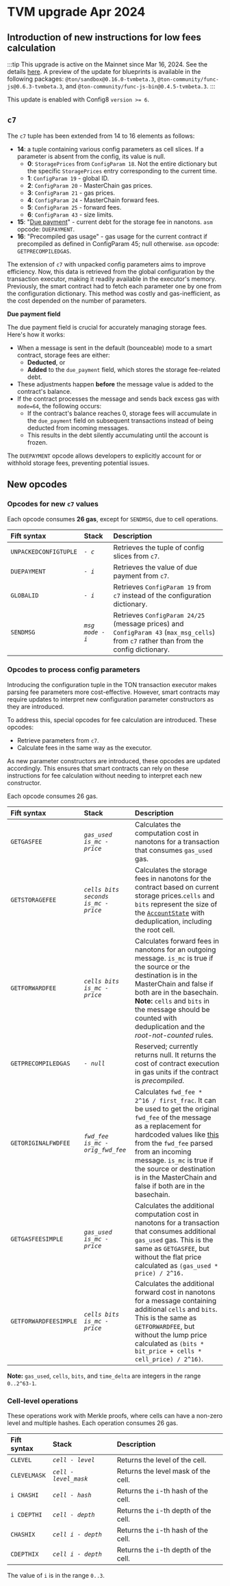# TVM upgrade Apr 2024

## Introduction of new instructions for low fees calculation

:::tip
This upgrade is active on the Mainnet since Mar 16, 2024. See the details [here](https://t.me/tonstatus/101). A preview of the update for blueprints is available in the following packages: `@ton/sandbox@0.16.0-tvmbeta.3`, `@ton-community/func-js@0.6.3-tvmbeta.3`, and `@ton-community/func-js-bin@0.4.5-tvmbeta.3`.
:::

This update is enabled with Config8 `version >= 6`.

## `c7`

The `c7` tuple has been extended from 14 to 16 elements as follows:
* **14**: a tuple containing various config parameters as cell slices. If a parameter is absent from the config, its value is null.
  * **0**: `StoragePrices` from `ConfigParam 18`. Not the entire dictionary but the specific `StoragePrices` entry corresponding to the current time.
  * **1**: `ConfigParam 19` - global ID.
  * **2**: `ConfigParam 20` - MasterChain gas prices.
  * **3**: `ConfigParam 21` - gas prices.
  * **4**: `ConfigParam 24` - MasterChain forward fees.
  * **5**: `ConfigParam 25` - forward fees.
  * **6**: `ConfigParam 43` - size limits.
* **15**: "[Due payment](https://github.com/ton-blockchain/ton/blob/8a9ff339927b22b72819c5125428b70c406da631/crypto/block/block.tlb#L237)" - current debt for the storage fee in nanotons. `asm` opcode: `DUEPAYMENT`.
* **16**: "Precompiled gas usage" - gas usage for the current contract if precompiled as defined in ConfigParam 45; null otherwise. 
`asm` opcode: `GETPRECOMPILEDGAS`.



The extension of `c7` with unpacked config parameters aims to improve efficiency. Now, this data is retrieved from the global configuration by the transaction executor, making it readily available in the executor's memory. Previously, the smart contract had to fetch each parameter one by one from the configuration dictionary. This method was costly and gas-inefficient, as the cost depended on the number of parameters.

**Due payment field**

The due payment field is crucial for accurately managing storage fees. Here's how it works:
- When a message is sent in the default (bounceable) mode to a smart contract, storage fees are either:
  - **Deducted**, or 
  - **Added** to the `due_payment` field, which stores the storage fee-related debt.
- These adjustments happen **before** the message value is added to the contract's balance.
- If the contract processes the message and sends back excess gas with `mode=64`, the following occurs:
  - If the contract's balance reaches 0, storage fees will accumulate in the `due_payment` field on subsequent transactions instead of being deducted from incoming messages. 
  - This results in the debt silently accumulating until the account is frozen.

The `DUEPAYMENT` opcode allows developers to explicitly account for or withhold storage fees, preventing potential issues.


## New opcodes

### Opcodes for new `c7` values
Each opcode consumes **26 gas**, except for `SENDMSG`, due to cell operations.

|Fift syntax | Stack | Description                                                                                                                             |
|:-|:--------------------|:----------------------------------------------------------------------------------------------------------------------------------------|
| `UNPACKEDCONFIGTUPLE` | _`- c`_             | Retrieves the tuple of config slices from `c7`.                                                                                         |
| `DUEPAYMENT` | _`- i`_             | Retrieves the value of due payment from `c7`.                                                                                           |
| `GLOBALID` | _`- i`_             | Retrieves `ConfigParam 19` from `c7` instead of the configuration dictionary.                                                             |
| `SENDMSG` | _`msg mode - i`_    | Retrieves `ConfigParam 24/25` (message prices) and `ConfigParam 43` (`max_msg_cells`) from `c7` rather than from the config dictionary. |

### Opcodes to process config parameters
 

Introducing the configuration tuple in the TON transaction executor makes parsing fee parameters more cost-effective. However, smart contracts may require updates to interpret new configuration parameter constructors as they are introduced. 

To address this, special opcodes for fee calculation are introduced. These opcodes:
- Retrieve parameters from `c7`. 
- Calculate fees in the same way as the executor.

As new parameter constructors are introduced, these opcodes are updated accordingly. This ensures that smart contracts can rely on these instructions for fee calculation without needing to interpret each new constructor.

Each opcode consumes 26 gas.


| Fift syntax           | Stack                                | Description                                                                                                                                                                                                                                                                                                                                                                                                                                                |
|:----------------------|:-------------------------------------|:-----------------------------------------------------------------------------------------------------------------------------------------------------------------------------------------------------------------------------------------------------------------------------------------------------------------------------------------------------------------------------------------------------------------------------------------------------------|
| `GETGASFEE`           | _`gas_used is_mc - price`_           | Calculates the computation cost in nanotons for a transaction that consumes `gas_used` gas.                                                                                                                                                                                                                                                                                                                                                                |
| `GETSTORAGEFEE`       | _`cells bits seconds is_mc - price`_ | Calculates the storage fees in nanotons for the contract based on current storage prices.`cells` and `bits` represent the size of the [`AccountState`](https://github.com/ton-blockchain/ton/blob/8a9ff339927b22b72819c5125428b70c406da631/crypto/block/block.tlb#L247) with deduplication, including the root cell.                                                                                                                                       |
| `GETFORWARDFEE`       | _`cells bits is_mc - price`_         | Calculates forward fees in nanotons for an outgoing message. `is_mc` is true if the source or the destination is in the MasterChain and false if both are in the basechain. **Note:** `cells` and `bits` in the message should be counted with deduplication and the _root-not-counted_ rules.                                                                                                                                                             |
| `GETPRECOMPILEDGAS`   | _`- null`_                           | Reserved; currently returns null. It returns the cost of contract execution in gas units if the contract is _precompiled_.                                                                                                                                                                                                                                                                                                                                 |
| `GETORIGINALFWDFEE`   | _`fwd_fee is_mc - orig_fwd_fee`_     | Calculates `fwd_fee * 2^16 / first_frac`. It can be used to get the original `fwd_fee` of the message as a replacement for hardcoded values like [this](https://github.com/ton-blockchain/token-contract/blob/21e7844fa6dbed34e0f4c70eb5f0824409640a30/ft/jetton-wallet.fc#L224C17-L224C46) from the `fwd_fee` parsed from an incoming message. `is_mc` is true if the source or destination is in the MasterChain and false if both are in the basechain. |
| `GETGASFEESIMPLE`     | _`gas_used is_mc - price`_           | Calculates the additional computation cost in nanotons for a transaction that consumes additional `gas_used` gas. This is the same as `GETGASFEE`, but without the flat price calculated as `(gas_used * price) / 2^16.`                                                                                                                                                                                                                                   |
| `GETFORWARDFEESIMPLE` | _`cells bits is_mc - price`_         | Calculates the additional forward cost in nanotons for a message containing additional `cells` and `bits`. This is the same as `GETFORWARDFEE`, but without the lump price calculated as `(bits * bit_price + cells * cell_price) / 2^16)`.                                                                                                                                                                                                                |

**Note:** `gas_used`, `cells`, `bits`, and `time_delta` are integers in the range `0..2^63-1`.

### Cell-level operations
These operations work with Merkle proofs, where cells can have a non-zero level and multiple hashes. Each operation consumes 26 gas.

| Fift syntax | Stack | Description                         |
|:-|:-|:------------------------------------|
| `CLEVEL` | _`cell - level`_ | Returns the level of the cell.      |
| `CLEVELMASK` | _`cell - level_mask`_ | Returns the level mask of the cell. |
| `i CHASHI` | _`cell - hash`_ | Returns the `i`-th hash of the cell.      |
| `i CDEPTHI` | _`cell - depth`_ | Returns the `i`-th depth of the cell.     |
| `CHASHIX` | _`cell i - depth`_ | Returns the `i`-th hash of the cell.     |
| `CDEPTHIX` | _`cell i - depth`_ | Returns the `i`-th depth of the cell.    |

The value of `i` is in the range `0..3`.
